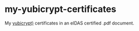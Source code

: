 # my-yubicrypt-certificates
My [yubicrypt)](https://github.com/Ch1ffr3punk/yubicrypt) certificates in an eIDAS certified .pdf document.
